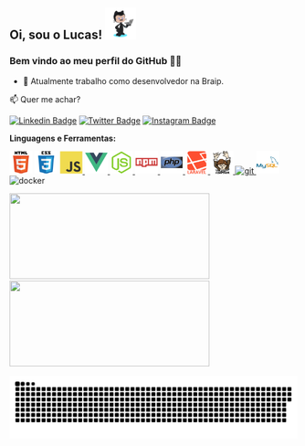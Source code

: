 ## Oi, sou o Lucas! <img src="./image/octocat-lucas.png" alt="Oi, sou o Lucas !" width="55" height="55">

### Bem vindo ao meu perfil do GitHub 🖖🏼

- 🔭 Atualmente trabalho como desenvolvedor na Braip.

📫 Quer me achar?

[![Linkedin Badge](https://img.shields.io/badge/-LinkedIn-blue?style=flat-square&logo=Linkedin&logoColor=white&link=https://www.linkedin.com/in/rafael-ferreira-dos-santos-b8499a161/)](https://www.linkedin.com/in/caslur/)
[![Twitter Badge](https://img.shields.io/badge/-Twitter-1ca0f1?style=flat-square&labelColor=1ca0f1&logo=twitter&logoColor=white&link=https://twitter.com/rs12_official)](https://twitter.com/caslur___)
[![Instagram Badge](https://img.shields.io/badge/-Instagram-cc2366?style=flat-square&labelColor=cc2366&logo=instagram&logoColor=white&link=https://www.instagram.com/rafasantos.12/)](https://www.instagram.com/caslur___/)

**Linguagens e Ferramentas:**

<p align="left"> <img src="https://raw.githubusercontent.com/devicons/devicon/master/icons/html5/html5-original-wordmark.svg" alt="html5" width="40" height="40"/> <img src="https://raw.githubusercontent.com/devicons/devicon/master/icons/css3/css3-original-wordmark.svg" alt="css3" width="40" height="40"/> </a> <a href="https://developer.mozilla.org/en-US/docs/Web/JavaScript" target="_blank"> <img src="https://raw.githubusercontent.com/devicons/devicon/master/icons/javascript/javascript-original.svg" alt="javascript" width="40" height="40"/> <img src="https://raw.githubusercontent.com/devicons/devicon/master/icons/vuejs/vuejs-original.svg" alt="html5" width="40" height="40"/> <img src="https://raw.githubusercontent.com/devicons/devicon/master/icons/nodejs/nodejs-original.svg" alt="html5" width="40" height="40"/> <img src="https://raw.githubusercontent.com/devicons/devicon/master/icons/npm/npm-original-wordmark.svg" alt="html5" width="40" height="40"/> <img src="https://raw.githubusercontent.com/devicons/devicon/master/icons/php/php-original.svg" alt="html5" width="40" height="40"/> <img src="https://raw.githubusercontent.com/devicons/devicon/master/icons/laravel/laravel-plain-wordmark.svg" alt="html5" width="40" height="40"/> <img src="https://raw.githubusercontent.com/devicons/devicon/master/icons/composer/composer-original.svg" alt="html5" width="40" height="40"/> <a href="https://git-scm.com/" target="_blank"> <img src="https://www.vectorlogo.zone/logos/git-scm/git-scm-icon.svg" alt="git" width="40" height="40"/> </a> <a href="https://www.w3.org/html/" target="_blank">  </a>  </a> <a href="https://www.mysql.com/" target="_blank"> <img src="https://raw.githubusercontent.com/devicons/devicon/master/icons/mysql/mysql-original-wordmark.svg" alt="mysql" width="40" height="40"/> </a> <a href="https://www.photoshop.com/en" target="_blank"> </a> <img src="https://cdn.jsdelivr.net/gh/devicons/devicon/icons/docker/docker-original-wordmark.svg" alt="docker" width="40" height="40" />
 </p>

<p>
  <img height="150em" width="350px" src="https://github-readme-stats.vercel.app/api/top-langs/?username=Luc4sRodrigues&exclude_repo=KNN-Image-Classification&show_icons=true&hide_border=true&layout=compact&langs_count=8&theme=radical"/> <img height="150em" width="350px" src="https://github-readme-stats.vercel.app/api?username=Luc4sRodrigues&show_icons=true&hide_border=true&&count_private=true&include_all_commits=true&theme=radical" />
</p>

![Snake animation](https://github.com/Luc4sRodrigues/Luc4sRodrigues/blob/output/github-contribution-grid-snake.svg)
